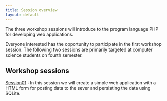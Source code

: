 ```yaml
---
title: Session overview
layout: default
---
```


The three workshop sessions will introduce to the program language PHP for developing web applications.

Everyone interested has the opportunity to participate in the first workshop session. The following two sessions are primarily targeted at computer science students on fourth semester.

## Workshop sessions

[Session01](session01)
:   In this session we will create a simple web application with a HTML form for posting data to the sever and persisting the data using SQLite.